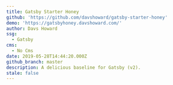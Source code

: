```yaml
---
title: Gatsby Starter Honey
github: 'https://github.com/davshoward/gatsby-starter-honey'
demo: 'https://gatsbyhoney.davshoward.com/'
author: Davs Howard
ssg:
  - Gatsby
cms:
  - No Cms
date: 2019-05-28T14:44:20.000Z
github_branch: master
description: A delicious baseline for Gatsby (v2).
stale: false
---
```

